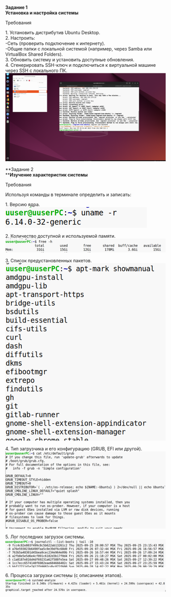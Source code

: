 **Задание 1**  
**Установка и настройка системы**

Требования

1\. Установить дистрибутив Ubuntu Desktop.  
2\. Настроить:  
\-Сеть (проверить подключение к интернету).  
\-Общие папки с локальной системой (например, через Samba или VirtualBox Shared Folders).  
3\. Обновить систему и установить доступные обновления.  
4\. Сгенерировать SSH-ключ и подключиться к виртуальной машине через SSH с локального ПК.  
![78d0c011e97df04a5949b80cc22844b2.png](../../_resources/78d0c011e97df04a5949b80cc22844b2.png)

\*\*Задание 2  
\*\***Изучение характеристик системы**

Требования

Используя команды в терминале определить и записать:

1\. Версию ядра.  
![a48b7c8c76ae49a253d22e121b76bbd1.png](../../_resources/a48b7c8c76ae49a253d22e121b76bbd1.png)

2\. Количество доступной и используемой памяти.  
![cc265a6d967d1fa61fdced37bead9554.png](../../_resources/cc265a6d967d1fa61fdced37bead9554.png)

3\. Список предустановленных пакетов.  
![a76c44077996cd28c6bd56aabac9d0b7.png](../../_resources/a76c44077996cd28c6bd56aabac9d0b7.png)

4\. Тип загрузчика и его конфигурацию (GRUB, EFI или другой).  
![9c5244f6a68f53856d7f4406a3432364.png](../../_resources/9c5244f6a68f53856d7f4406a3432364.png)

5\. Лог последних загрузок системы.  
![a82dfcb6cd1b2cfa140ae8915e04aa5d.png](../../_resources/a82dfcb6cd1b2cfa140ae8915e04aa5d.png)

6\. Процесса загрузки системы (с описанием этапов).  
![c42571a2b6b18ededb2c19bdad3d2587.png](../../_resources/c42571a2b6b18ededb2c19bdad3d2587.png)